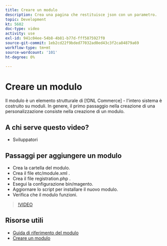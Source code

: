 ```yaml
---
title: Creare un modulo
description: Crea una pagina che restituisce json con un parametro.
topic: Development
kt: 5602
doc-type: video
activity: use
exl-id: 941c04ee-54b8-4b81-b77d-fff5875927f0
source-git-commit: 1eb2cd22f9bded77032ad0ed43c3f2ca84879a69
workflow-type: tm+mt
source-wordcount: '101'
ht-degree: 0%

---
```


# Creare un modulo

Il modulo è un elemento strutturale di [!DNL Commerce] - l&#39;intero sistema è costruito su moduli. In genere, il primo passaggio nella creazione di una personalizzazione consiste nella creazione di un modulo.

## A chi serve questo video?

- Sviluppatori

## Passaggi per aggiungere un modulo

- Crea la cartella del modulo.
- Crea il file etc/module.xml .
- Crea il file registration.php .
- Esegui la configurazione bin/magento.
- Aggiornare lo script per installare il nuovo modulo.
- Verifica che il modulo funzioni.

>[!VIDEO](https://video.tv.adobe.com/v/35792?quality=12&learn=on)

## Risorse utili

- [Guida di riferimento del modulo](https://devdocs.magento.com/guides/v2.4/mrg/intro.html)
- [Creare un modulo](https://devdocs.magento.com/videos/fundamentals/create-a-new-module/)
